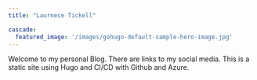```yaml
---
title: "Laurnece Tickell"

cascade:
  featured_image: '/images/gohugo-default-sample-hero-image.jpg'
---
```

Welcome to my personal Blog.
There are links to my social media. 
This is a static site using Hugo and CI/CD with Github and Azure.

